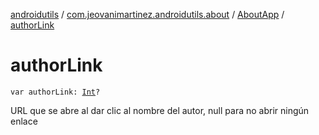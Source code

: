 [androidutils](../../index.md) / [com.jeovanimartinez.androidutils.about](../index.md) / [AboutApp](index.md) / [authorLink](./author-link.md)

# authorLink

`var authorLink: `[`Int`](https://kotlinlang.org/api/latest/jvm/stdlib/kotlin/-int/index.html)`?`

URL que se abre al dar clic al nombre del autor, null para no abrir ningún enlace

